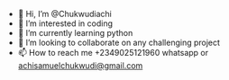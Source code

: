 - 👋 Hi, I’m @Chukwudiachi
- 👀 I’m interested in coding
- 🌱 I’m currently learning python
- 💞️ I’m looking to collaborate on any challenging project
- 📫 How to reach me +2349025121960 whatsapp or achisamuelchukwudi@gmail.com

<!---
Chukwudiachi/Chukwudiachi is a ✨ special ✨ repository because its `README.md` (this file) appears on your GitHub profile.
You can click the Preview link to take a look at your changes.
--->

